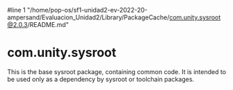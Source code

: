 #line 1 "/home/pop-os/sf1-unidad2-ev-2022-20-ampersand/Evaluacion_Unidad2/Library/PackageCache/com.unity.sysroot@2.0.3/README.md"
# com.unity.sysroot

This is the base sysroot package, containing common code.  It is intended to be used only as a dependency by sysroot or toolchain packages.
